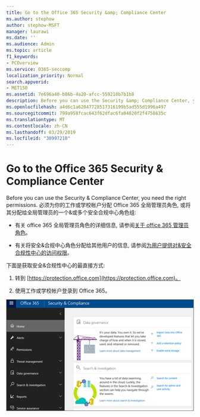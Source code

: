 ```yaml
---
title: Go to the Office 365 Security &amp; Compliance Center
ms.author: stephow
author: stephow-MSFT
manager: laurawi
ms.date: ''
ms.audience: Admin
ms.topic: article
f1_keywords:
- PCOverview
ms.service: O365-seccomp
localization_priority: Normal
search.appverid:
- MET150
ms.assetid: 7e696a40-b86b-4a20-afcc-559218b7b1b8
description: Before you can use the Security &amp; Compliance Center, you need the right permissions. 必须为你的工作或学校帐户分配 Office 365 全局管理员角色, 或将其分配给全局管理员的一个&amp;或多个安全合规中心角色组。
ms.openlocfilehash: a4d6c1a62047728517316199b5ad555d1996a497
ms.sourcegitcommit: 799a958fcac643f62dfac6fa04020f2f4758635c
ms.translationtype: MT
ms.contentlocale: zh-CN
ms.lasthandoff: 03/29/2019
ms.locfileid: "30997218"
---
```

# <a name="go-to-the-office-365-security-amp-compliance-center"></a>Go to the Office 365 Security &amp; Compliance Center

Before you can use the Security &amp; Compliance Center, you need the right permissions. 必须为你的工作或学校帐户分配 Office 365 全局管理员角色, 或将其分配给全局管理员的一个&amp;或多个安全合规中心角色组:
  
- 有关 office 365 全局管理员角色的详细信息, 请参阅[关于 office 365 管理员角色](https://support.office.com/article/da585eea-f576-4f55-a1e0-87090b6aaa9d)。 
    
- 有关将安全&amp;合规中心角色分配给其他用户的信息, 请参阅[为用户提供对&amp;安全合规性中心的访问权限](grant-access-to-the-security-and-compliance-center.md)。
    
下面是获取安全&amp;合规性中心的最直接方式:
  
1. 转到 [https://protection.office.com](https://protection.office.com)。
    
2. 使用工作或学校帐户登录到 Office 365。
    
![Office 365 安全&amp;合规中心主页](media/f1d35324-ac44-4f59-96a7-b11767b43201.png)
  

